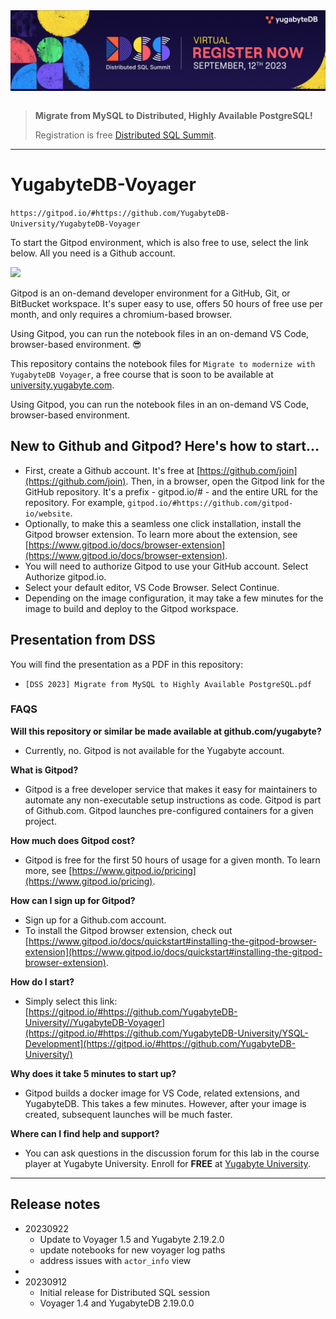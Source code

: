 <div style="width:100%; background-color: #000041"><a target="_blank" href="bit.ly/45U3TvK"><img src="assets/YugabyteDB_DSS-Virtual_LinkedIn-Cover_1584x396.jpg" /></a></div>

<br>

> **Migrate from MySQL to Distributed, Highly Available PostgreSQL!**
>
> Registration is free  [Distributed SQL Summit](bit.ly/45U3TvK).
>

---

# YugabyteDB-Voyager

`https://gitpod.io/#https://github.com/YugabyteDB-University/YugabyteDB-Voyager`


To start the Gitpod environment, which is also free to use, select the link below. All you need is a Github account.

[![](https://gitpod.io/button/open-in-gitpod.svg)](https://gitpod.io/#https://github.com/YugabyteDB-University/YugabyteDB-Voyager)

Gitpod is an on-demand developer environment for a GitHub, Git, or BitBucket workspace. It's super easy to use, offers 50 hours of free use per month, and only requires a chromium-based browser.

Using Gitpod, you can run the notebook files in an on-demand VS Code, browser-based environment. 😎

This repository contains the notebook files for `Migrate to modernize with YugabyteDB Voyager`, a free course that is soon to be available at [university.yugabyte.com](https://university.yugabyte.com).

Using Gitpod, you can run the notebook files in an on-demand VS Code, browser-based environment.


## New to Github and Gitpod? Here's how to start...

- First, create a Github account. It's free at [https://github.com/join](https://github.com/join). Then, in a browser, open the Gitpod link for the GitHub repository. It's a prefix -  gitpod.io/# - and the entire URL for the repository. For example, `gitpod.io/#https://github.com/gitpod-io/website`.
- Optionally, to make this a seamless one click installation, install the Gitpod browser extension. To learn more about the extension, see [https://www.gitpod.io/docs/browser-extension](https://www.gitpod.io/docs/browser-extension).
- You will need to authorize Gitpod to use your GitHub account. Select Authorize gitpod.io.
- Select your default editor, VS Code Browser. Select Continue.
- Depending on the image configuration, it may take a few minutes for the image to build and deploy to the Gitpod workspace.

## Presentation from DSS
You will find the presentation as a PDF in this repository:
- `[DSS 2023] Migrate from MySQL to Highly Available PostgreSQL.pdf`


### FAQS

**Will this repository or similar be made available at github.com/yugabyte?**
- Currently, no. Gitpod is not available for the Yugabyte account.

**What is Gitpod?**
- Gitpod is a free developer service that makes it easy for maintainers to automate any non-executable setup instructions as code. Gitpod is part of Github.com. Gitpod launches pre-configured containers for a given project. 
  
**How much does Gitpod cost?**
- Gitpod is free for the first 50 hours of usage for a given month. To learn more, see [https://www.gitpod.io/pricing](https://www.gitpod.io/pricing).

**How can I sign up for Gitpod?**
- Sign up for a Github.com account.
- To install the Gitpod browser extension, check out [https://www.gitpod.io/docs/quickstart#installing-the-gitpod-browser-extension](https://www.gitpod.io/docs/quickstart#installing-the-gitpod-browser-extension).

**How do I start?**
- Simply select this link: [https://gitpod.io/#https://github.com/YugabyteDB-University//YugabyteDB-Voyager](https://gitpod.io/#https://github.com/YugabyteDB-University/YSQL-Development](https://gitpod.io/#https://github.com/YugabyteDB-University/)

**Why does it take 5 minutes to start up?**
- Gitpod builds a docker image for VS Code, related extensions, and YugabyteDB. This takes a few minutes. However, after your image is created, subsequent launches will be much faster.

**Where can I find help and support?**
- You can ask questions in the discussion forum for this lab in the course player at Yugabyte University. Enroll for **FREE** at [Yugabyte University](https://university.yugabyte.com/).


---
## Release notes
- 20230922
  - Update to Voyager 1.5 and Yugabyte 2.19.2.0
  - update notebooks for new voyager log paths
  - address issues with `actor_info` view
- 
- 20230912
  - Initial release for Distributed SQL session
  - Voyager 1.4 and YugabyteDB 2.19.0.0
